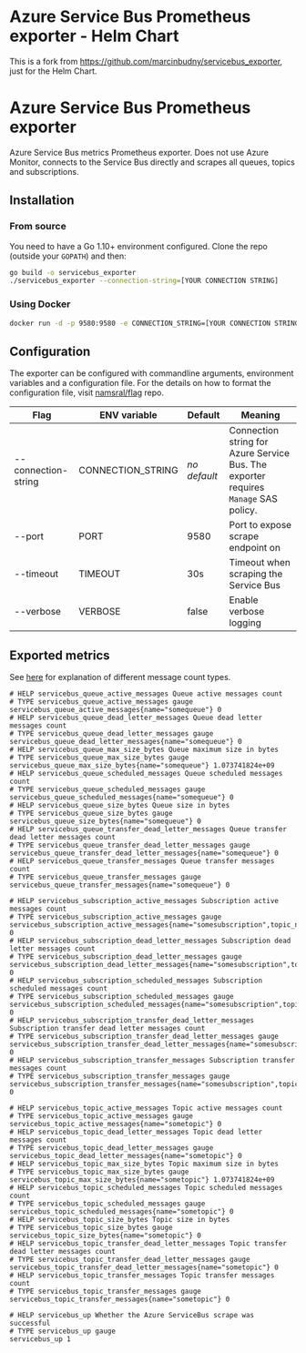 # Azure Service Bus Prometheus exporter - Helm Chart

This is a fork from https://github.com/marcinbudny/servicebus_exporter, just for the Helm Chart.

# Azure Service Bus Prometheus exporter
Azure Service Bus metrics Prometheus exporter. Does not use Azure Monitor, connects to the Service Bus directly and scrapes all queues, topics and subscriptions.

## Installation

### From source

You need to have a Go 1.10+ environment configured. Clone the repo (outside your `GOPATH`) and then:

```bash
go build -o servicebus_exporter
./servicebus_exporter --connection-string=[YOUR CONNECTION STRING]
```

### Using Docker

```bash
docker run -d -p 9580:9580 -e CONNECTION_STRING=[YOUR CONNECTION STRING] marcinbudny/servicebus_exporter
```

## Configuration

The exporter can be configured with commandline arguments, environment variables and a configuration file. For the details on how to format the configuration file, visit [namsral/flag](https://github.com/namsral/flag) repo.

|Flag|ENV variable|Default|Meaning|
|---|---|---|---|
|--connection-string|CONNECTION_STRING|_no default_|Connection string for Azure Service Bus. The exporter requires `Manage` SAS policy.|
|--port|PORT|9580|Port to expose scrape endpoint on|
|--timeout|TIMEOUT|30s|Timeout when scraping the Service Bus|
|--verbose|VERBOSE|false|Enable verbose logging|


## Exported metrics

See [here](https://docs.microsoft.com/en-us/azure/service-bus-messaging/message-counters#message-count-details) for explanation of different message count types.

```
# HELP servicebus_queue_active_messages Queue active messages count
# TYPE servicebus_queue_active_messages gauge
servicebus_queue_active_messages{name="somequeue"} 0
# HELP servicebus_queue_dead_letter_messages Queue dead letter messages count
# TYPE servicebus_queue_dead_letter_messages gauge
servicebus_queue_dead_letter_messages{name="somequeue"} 0
# HELP servicebus_queue_max_size_bytes Queue maximum size in bytes
# TYPE servicebus_queue_max_size_bytes gauge
servicebus_queue_max_size_bytes{name="somequeue"} 1.073741824e+09
# HELP servicebus_queue_scheduled_messages Queue scheduled messages count
# TYPE servicebus_queue_scheduled_messages gauge
servicebus_queue_scheduled_messages{name="somequeue"} 0
# HELP servicebus_queue_size_bytes Queue size in bytes
# TYPE servicebus_queue_size_bytes gauge
servicebus_queue_size_bytes{name="somequeue"} 0
# HELP servicebus_queue_transfer_dead_letter_messages Queue transfer dead letter messages count
# TYPE servicebus_queue_transfer_dead_letter_messages gauge
servicebus_queue_transfer_dead_letter_messages{name="somequeue"} 0
# HELP servicebus_queue_transfer_messages Queue transfer messages count
# TYPE servicebus_queue_transfer_messages gauge
servicebus_queue_transfer_messages{name="somequeue"} 0

# HELP servicebus_subscription_active_messages Subscription active messages count
# TYPE servicebus_subscription_active_messages gauge
servicebus_subscription_active_messages{name="somesubscription",topic_name="sometopic"} 0
# HELP servicebus_subscription_dead_letter_messages Subscription dead letter messages count
# TYPE servicebus_subscription_dead_letter_messages gauge
servicebus_subscription_dead_letter_messages{name="somesubscription",topic_name="sometopic"} 0
# HELP servicebus_subscription_scheduled_messages Subscription scheduled messages count
# TYPE servicebus_subscription_scheduled_messages gauge
servicebus_subscription_scheduled_messages{name="somesubscription",topic_name="sometopic"} 0
# HELP servicebus_subscription_transfer_dead_letter_messages Subscription transfer dead letter messages count
# TYPE servicebus_subscription_transfer_dead_letter_messages gauge
servicebus_subscription_transfer_dead_letter_messages{name="somesubscription",topic_name="sometopic"} 0
# HELP servicebus_subscription_transfer_messages Subscription transfer messages count
# TYPE servicebus_subscription_transfer_messages gauge
servicebus_subscription_transfer_messages{name="somesubscription",topic_name="sometopic"} 0

# HELP servicebus_topic_active_messages Topic active messages count
# TYPE servicebus_topic_active_messages gauge
servicebus_topic_active_messages{name="sometopic"} 0
# HELP servicebus_topic_dead_letter_messages Topic dead letter messages count
# TYPE servicebus_topic_dead_letter_messages gauge
servicebus_topic_dead_letter_messages{name="sometopic"} 0
# HELP servicebus_topic_max_size_bytes Topic maximum size in bytes
# TYPE servicebus_topic_max_size_bytes gauge
servicebus_topic_max_size_bytes{name="sometopic"} 1.073741824e+09
# HELP servicebus_topic_scheduled_messages Topic scheduled messages count
# TYPE servicebus_topic_scheduled_messages gauge
servicebus_topic_scheduled_messages{name="sometopic"} 0
# HELP servicebus_topic_size_bytes Topic size in bytes
# TYPE servicebus_topic_size_bytes gauge
servicebus_topic_size_bytes{name="sometopic"} 0
# HELP servicebus_topic_transfer_dead_letter_messages Topic transfer dead letter messages count
# TYPE servicebus_topic_transfer_dead_letter_messages gauge
servicebus_topic_transfer_dead_letter_messages{name="sometopic"} 0
# HELP servicebus_topic_transfer_messages Topic transfer messages count
# TYPE servicebus_topic_transfer_messages gauge
servicebus_topic_transfer_messages{name="sometopic"} 0

# HELP servicebus_up Whether the Azure ServiceBus scrape was successful
# TYPE servicebus_up gauge
servicebus_up 1

```
